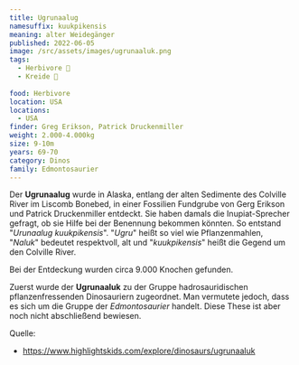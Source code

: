 ```yaml
---
title: Ugrunaalug
namesuffix: kuukpikensis
meaning: alter Weidegänger
published: 2022-06-05
image: /src/assets/images/ugrunaaluk.png
tags:
  - Herbivore 🌿
  - Kreide 🦴
  
food: Herbivore
location: USA
locations:
  - USA
finder: Greg Erikson, Patrick Druckenmiller
weight: 2.000-4.000kg
size: 9-10m
years: 69-70
category: Dinos
family: Edmontosaurier
---
```

Der **Ugrunaalug** wurde in Alaska, entlang der alten Sedimente des Colville River im Liscomb Bonebed, in einer Fossilien Fundgrube von Gerg Erikson und Patrick Druckenmiller entdeckt. Sie haben damals die Inupiat-Sprecher gefragt, ob sie Hilfe bei der Benennung bekommen könnten. So entstand "*Urunaalug kuukpikensis*". "*Ugru*" heißt so viel wie Pflanzenmahlen, "*Naluk*" bedeutet respektvoll, alt und "*kuukpikensis*"  heißt die Gegend um den Colville River.

Bei der Entdeckung wurden circa 9.000 Knochen gefunden.

Zuerst wurde der **Ugrunaaluk** zu der Gruppe hadrosauridischen pflanzenfressenden Dinosauriern zugeordnet. Man vermutete jedoch, dass es sich um die Gruppe der *Edmontosaurier* handelt. Diese These ist aber noch nicht abschließend bewiesen.

Quelle:

* <https://www.highlightskids.com/explore/dinosaurs/ugrunaaluk>
